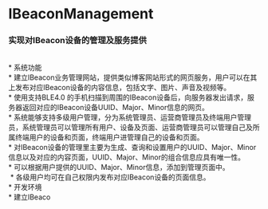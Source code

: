 # IBeaconManagement
<h3>实现对IBeacon设备的管理及服务提供</h3>
<br>
* 系统功能<br>
  * 建立IBeacon业务管理网站，提供类似博客网站形式的网页服务，用户可以在其上发布对应IBeacon设备的内容信息，包括文字、图片、声音及视频等。<br>
  * 使用支持BLE4.0 的手机扫描到周围的IBeacon设备后，向服务器发出请求，服务器返回对应的IBeacon设备UUID、Major、Minor信息的网页。<br>
  * 系统能够支持多级用户管理，分为系统管理员、运营商管理员及终端用户管理员，系统管理员可以管理所有用户、设备及页面、运营商管理员可以管理自己及所属终端用户的设备和页面，终端用户进管理自己的设备和页面。<br>
  * 对IBeacon设备的管理里主要为生成、查询和设置用户的UUID、Major、Minor信息以及对应的内容页面，UUID、Major、Minor的组合信息应具有唯一性。<br>
  * 可以根据用户提供的UUID、Major、Minor信息，添加到管理页面中。<br>
  * 各级用户均可在自己权限内发布对应IBeacon设备的页面信息。<br>
* 开发环境<br>
  * 建立IBeaco<br>
